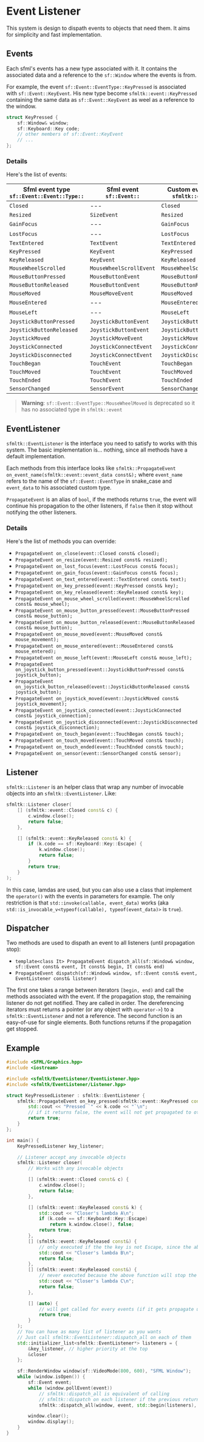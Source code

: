# Event Listener

This system is design to dispath events to objects that need them. 
It aims for simplicity and fast implementation.

## Events

Each sfml's events has a new type associated with it. It contains the associated data and a reference to the `sf::Window` where the events is from.

For example, the event `sf::Event::EventType::KeyPressed` is associated with `sf::Event::KeyEvent`. His new type become `sfmltk::event::KeyPressed` containing the same data as `sf::Event::KeyEvent` as weel as a reference to the window.

```cpp
struct KeyPressed {
    sf::Window& window;
    sf::Keyboard::Key code;
    // other members of sf::Event::KeyEvent
    // ...
};
```

### Details

Here's the list of events:

| Sfml event type `sf::Event::Event::Type::` | Sfml event `sf::Event::` | Custom event type `sfmltk::event::` |
| --- | --- | --- |
| `Closed` | --- | `Closed` |
| `Resized` | `SizeEvent` | `Resized` |
| `GainFocus` | --- | `GainFocus` |
| `LostFocus` | --- | `LostFocus` | 
| `TextEntered` | `TextEvent` | `TextEntered` |
| `KeyPressed` | `KeyEvent` | `KeyPressed` |
| `KeyReleased` | `KeyEvent` | `KeyReleased` |
| `MouseWheelScrolled` | `MouseWheelScrollEvent` | `MouseWheelScrolled` |
| `MouseButtonPressed` | `MouseButtonEvent` | `MouseButtonPressed` |
| `MouseButtonReleased` | `MouseButtonEvent` | `MouseButtonReleased` |
| `MouseMoved` | `MouseMoveEvent` | `MouseMoved` |
| `MouseEntered` | --- | `MouseEntered` |
| `MouseLeft` | --- | `MouseLeft` |
| `JoystickButtonPressed` | `JoystickButtonEvent` | `JoystickButtonPressed` |
| `JoystickButtonReleased` | `JoystickButtonEvent` | `JoystickButtonReleased` |
| `JoystickMoved` | `JoystickMoveEvent` | `JoystickMoved` |
| `JoystickConnected` | `JoystickConnectEvent` | `JoystickConnected` |
| `JoystickDisconnected` | `JoystickConnectEvent` | `JoystickDisconnected` |
| `TouchBegan` | `TouchEvent` | `TouchBegan` |
| `TouchMoved` | `TouchEvent` | `TouchMoved` |
| `TouchEnded` | `TouchEvent` | `TouchEnded` |
| `SensorChanged` | `SensorEvent` | `SensorChanged` |

> **Warning**: `sf::Event::EventType::MouseWheelMoved` is deprecated so it has no associated type in `sfmltk::event`

## EventListener

`sfmltk::EventListener` is the interface you need to satisfy to works with this system.
The basic implementation is... nothing, since all methods have a default implementation.

Each methods from this interface looks like `sfmltk::PropagateEvent on_event_name(sfmltk::event::event_data const&);` where `event_name` refers to the name of the `sf::Event::EventType` in snake_case and `event_data` to his associated custom type.

`PropagateEvent` is an alias of `bool`, if the methods returns `true`, the event will continue his propagation to the other listeners, if `false` then it stop without notifying the other listeners.

### Details

Here's the list of methods you can override: 
- `PropagateEvent on_close(event::Closed const& closed);`
- `PropagateEvent on_resize(event::Resized const& resized);`
- `PropagateEvent on_lost_focus(event::LostFocus const& focus);`
- `PropagateEvent on_gain_focus(event::GainFocus const& focus);`
- `PropagateEvent on_text_entered(event::TextEntered const& text);`
- `PropagateEvent on_key_pressed(event::KeyPressed const& key);`
- `PropagateEvent on_key_released(event::KeyReleased const& key);`
- `PropagateEvent on_mouse_wheel_scrolled(event::MouseWheelScrolled const& mouse_wheel);`
- `PropagateEvent on_mouse_button_pressed(event::MouseButtonPressed const& mouse_button);`
- `PropagateEvent on_mouse_button_released(event::MouseButtonReleased const& mouse_button);`
- `PropagateEvent on_mouse_moved(event::MouseMoved const& mouse_movement);`
- `PropagateEvent on_mouse_entered(event::MouseEntered const& mouse_entered);`
- `PropagateEvent on_mouse_left(event::MouseLeft const& mouse_left);`
- `PropagateEvent on_joystick_button_pressed(event::JoystickButtonPressed const& joystick_button);`
- `PropagateEvent on_joystick_button_released(event::JoystickButtonReleased const& joystick_button);`
- `PropagateEvent on_joystick_moved(event::JoystickMoved const& joystick_movement);`
- `PropagateEvent on_joystick_connected(event::JoystickConnected const& joystick_connection);`
- `PropagateEvent on_joystick_disconnected(event::JoystickDisconnected const& joystick_disconnection);`
- `PropagateEvent on_touch_began(event::TouchBegan const& touch);`
- `PropagateEvent on_touch_moved(event::TouchMoved const& touch);`
- `PropagateEvent on_touch_ended(event::TouchEnded const& touch);`
- `PropagateEvent on_sensor(event::SensorChanged const& sensor);`

## Listener

`sfmltk::Listener` is an helper class that wrap any number of invocable objects into an `sfmltk::EventListener`. Like:
```cpp
sfmltk::Listener closer(
    [] (sfmltk::event::Closed const& c) { 
        c.window.close();
        return false; 
    },

    [] (sfmltk::event::KeyReleased const& k) {
        if (k.code == sf::Keyboard::Key::Escape) {
            k.window.close();
            return false;
        }
        return true;
    }
);
``` 
In this case, lamdas are used, but you can also use a class that implement the `operator()` with the events in parameters for example. The only restriction is that `std::invoke(callable, event_data)` works (aka `std::is_invocable_v<typeof(callable), typeof(event_data)>` is `true`).

## Dispatcher

Two methods are used to dispath an event to all listeners (until propagation stop):
- `template<class It> PropagateEvent dispatch_all(sf::Window& window, sf::Event const& event, It const& begin, It const& end)`
- `PropagateEvent dispatch(sf::Window& window, sf::Event const& event, EventListener const& listener)`

The first one takes a range between iterators `[begin, end)` and call the methods associated with the event. If the propagation stop, the remaining listener do not get notified. They are called in order. The dereferencing iterators must returns a pointer (or any object with `operator->`) to a `sfmltk::EventListener` and not a reference.
The second function is an easy-of-use for single elements.
Both functions returns if the propagation get stopped.

## Example

```cpp
#include <SFML/Graphics.hpp>
#include <iostream>

#include <sfmltk/EventListener/EventListener.hpp>
#include <sfmltk/EventListener/Listener.hpp>

struct KeyPressedListener : sfmltk::EventListener {
    sfmltk::PropagateEvent on_key_pressed(sfmltk::event::KeyPressed const& k) override {
        std::cout << "Pressed `" << k.code << "`\n";
        // if it returns false, the event will not get propagated to other listeners
        return true;
    }
};

int main() {
    KeyPressedListener key_listener;

    // Listener accept any invocable objects
    sfmltk::Listener closer(
        // Works with any invocable objects

        [] (sfmltk::event::Closed const& c) { 
            c.window.close();
            return false; 
        },

        [] (sfmltk::event::KeyReleased const& k) {
            std::cout << "Closer's lambda A\n";
            if (k.code == sf::Keyboard::Key::Escape)
                return k.window.close(), false;
            return true;
        },
        [] (sfmltk::event::KeyReleased const&) {
            // only executed if the the key is not Escape, since the above function will stop the propagation if that's the case
            std::cout << "Closer's lambda B\n";
            return false;
        },
        [] (sfmltk::event::KeyReleased const&) {
            // never executed because the above function will stop the propagation (aka it returns `false`)
            std::cout << "Closer's lambda C\n";
            return false;
        },

        [] (auto) {
            // will get called for every events (if it gets propagate until here)
            return true;
        }
    ); 
    // You can have as many list of listener as you wants
    // Just call sfmltk::EventListener::dispatch_all on each of them
    std::initializer_list<sfmltk::EventListener*> listeners = {
        &key_listener, // higher priority at the top
        &closer
    };

    sf::RenderWindow window(sf::VideoMode(800, 600), "SFML Window");
    while (window.isOpen()) {
        sf::Event event;
        while (window.pollEvent(event))
            // sfmltk::dispatch_all is equivalent of calling
            // sfmltk::dispatch on each listener if the previous returns true
            sfmltk::dispatch_all(window, event, std::begin(listeners), std::end(listeners));

        window.clear();
        window.display();
    }
}
```
